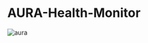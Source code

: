 ﻿# AURA-Health-Monitor
 




![aura](https://github.com/user-attachments/assets/13c257c1-4a8a-4f40-8903-15bb38ac67a9)
